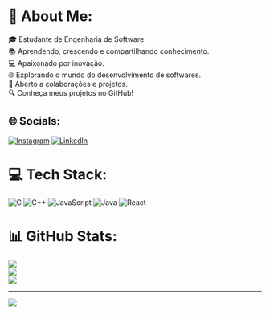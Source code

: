 # 💫 About Me:
🎓 Estudante de Engenharia de Software <br>📚 Aprendendo, crescendo e compartilhando conhecimento.<br>💻 Apaixonado por inovação.<br>🌐 Explorando o mundo do desenvolvimento de softwares.<br>🤝 Aberto a colaborações e projetos.<br>🔍 Conheça meus projetos no GitHub! 


## 🌐 Socials:
[![Instagram](https://img.shields.io/badge/Instagram-%23E4405F.svg?logo=Instagram&logoColor=white)](https://instagram.com/https://www.instagram.com/emanuel_alemos/?igshid=NGExMmI2YTkyZg%3D%3D) [![LinkedIn](https://img.shields.io/badge/LinkedIn-%230077B5.svg?logo=linkedin&logoColor=white)](https://linkedin.com/in/www.linkedin.com/in/emanuel-araújo-lemos) 

# 💻 Tech Stack:
![C](https://img.shields.io/badge/c-%2300599C.svg?style=flat&logo=c&logoColor=white) ![C++](https://img.shields.io/badge/c++-%2300599C.svg?style=flat&logo=c%2B%2B&logoColor=white) ![JavaScript](https://img.shields.io/badge/javascript-%23323330.svg?style=flat&logo=javascript&logoColor=%23F7DF1E) ![Java](https://img.shields.io/badge/java-%23ED8B00.svg?style=flat&logo=java&logoColor=white) ![React](https://img.shields.io/badge/react-%2320232a.svg?style=flat&logo=react&logoColor=%2361DAFB)
# 📊 GitHub Stats:
![](https://github-readme-stats.vercel.app/api?username=EmanuelALemos&theme=react&hide_border=false&include_all_commits=false&count_private=false)<br/>
![](https://github-readme-streak-stats.herokuapp.com/?user=EmanuelALemos&theme=react&hide_border=false)<br/>
![](https://github-readme-stats.vercel.app/api/top-langs/?username=EmanuelALemos&theme=react&hide_border=false&include_all_commits=false&count_private=false&layout=compact)

---
[![](https://visitcount.itsvg.in/api?id=EmanuelALemos&icon=0&color=0)](https://visitcount.itsvg.in)

<!-- Proudly created with GPRM ( https://gprm.itsvg.in ) -->